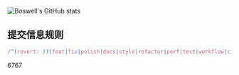 ![Boswell's GitHub stats](https://github-readme-stats.vercel.app/api?username=BoswellJi)


## 提交信息规则

```js
/^(revert: )?(feat|fix|polish|docs|style|refactor|perf|test|workflow|ci|chore|types)(\(.+\))?: .{1,50}/;
```


6767